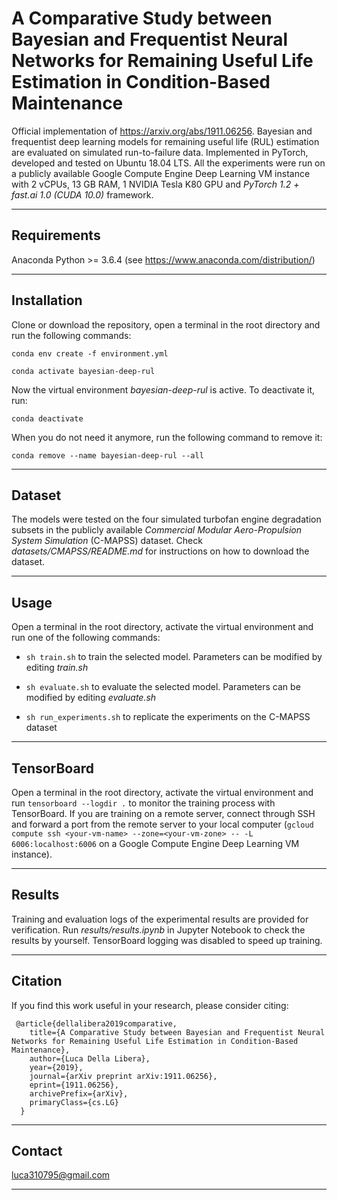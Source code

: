 # A Comparative Study between Bayesian and Frequentist Neural Networks for Remaining Useful Life Estimation in Condition-Based Maintenance

Official implementation of https://arxiv.org/abs/1911.06256. Bayesian and frequentist deep learning models for remaining useful life (RUL) estimation are evaluated on simulated run-to-failure data. Implemented in PyTorch, developed and tested on Ubuntu 18.04 LTS. All the experiments were run on a publicly available Google Compute Engine Deep Learning VM instance with 2 vCPUs, 13 GB RAM, 1 NVIDIA Tesla K80 GPU and *PyTorch 1.2 + fast.ai 1.0 (CUDA 10.0)* framework.

---------------------------------------------------------------------------------------------------------

## Requirements

Anaconda Python >= 3.6.4 (see https://www.anaconda.com/distribution/)

---------------------------------------------------------------------------------------------------------

## Installation

Clone or download the repository, open a terminal in the root directory and run the following commands:

```conda env create -f environment.yml```

```conda activate bayesian-deep-rul```

Now the virtual environment *bayesian-deep-rul* is active. To deactivate it, run:

```conda deactivate```

When you do not need it anymore, run the following command to remove it:

```conda remove --name bayesian-deep-rul --all```

---------------------------------------------------------------------------------------------------------

## Dataset

The models were tested on the four simulated turbofan engine degradation subsets in the publicly available *Commercial Modular Aero-Propulsion System Simulation* (C-MAPSS) dataset. Check *datasets/CMAPSS/README.md* for instructions on how to download the dataset.

---------------------------------------------------------------------------------------------------------

## Usage

Open a terminal in the root directory, activate the virtual environment and run one of the following commands:

*   `sh train.sh` to train the selected model. Parameters can be modified by editing *train.sh*

*   `sh evaluate.sh` to evaluate the selected model. Parameters can be modified by editing *evaluate.sh*

*   `sh run_experiments.sh` to replicate the experiments on the C-MAPSS dataset

---------------------------------------------------------------------------------------------------------

## TensorBoard

Open a terminal in the root directory, activate the virtual environment and run `tensorboard --logdir .` to monitor the training process with TensorBoard. If you are training on a remote server, connect through SSH and forward a port from the remote server to your local computer (`gcloud compute ssh <your-vm-name> --zone=<your-vm-zone> -- -L 6006:localhost:6006` on a Google Compute Engine Deep Learning VM instance).

---------------------------------------------------------------------------------------------------------

## Results

Training and evaluation logs of the experimental results are provided for verification. Run *results/results.ipynb* in Jupyter Notebook to check the results by yourself. TensorBoard logging was disabled to speed up training.

---------------------------------------------------------------------------------------------------------

## Citation

If you find this work useful in your research, please consider citing:
```
 @article{dellalibera2019comparative,
    title={A Comparative Study between Bayesian and Frequentist Neural Networks for Remaining Useful Life Estimation in Condition-Based Maintenance},
    author={Luca Della Libera},
    year={2019},
    journal={arXiv preprint arXiv:1911.06256},
    eprint={1911.06256},
    archivePrefix={arXiv},
    primaryClass={cs.LG}
  }
```
---------------------------------------------------------------------------------------------------------

## Contact

luca310795@gmail.com

---------------------------------------------------------------------------------------------------------
